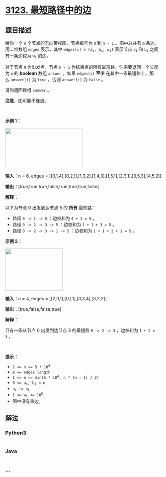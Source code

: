 # [3123. 最短路径中的边](https://leetcode.cn/problems/find-edges-in-shortest-paths)



## 题目描述

<!-- 这里写题目描述 -->

<p>给你一个 <code>n</code>&nbsp;个节点的无向带权图，节点编号为 <code>0</code>&nbsp;到 <code>n - 1</code>&nbsp;。图中总共有 <code>m</code>&nbsp;条边，用二维数组&nbsp;<code>edges</code>&nbsp;表示，其中&nbsp;<code>edges[i] = [a<sub>i</sub>, b<sub>i</sub>, w<sub>i</sub>]</code>&nbsp;表示节点 <code>a<sub>i</sub></code> 和&nbsp;<code>b<sub>i</sub></code>&nbsp;之间有一条边权为&nbsp;<code>w<sub>i</sub></code>&nbsp;的边。</p>

<p>对于节点 <code>0</code>&nbsp;为出发点，节点 <code>n - 1</code>&nbsp;为结束点的所有最短路，你需要返回一个长度为 <code>m</code>&nbsp;的 <strong>boolean</strong>&nbsp;数组&nbsp;<code>answer</code>&nbsp;，如果&nbsp;<code>edges[i]</code>&nbsp;<strong>至少</strong>&nbsp;在其中一条最短路上，那么&nbsp;<code>answer[i]</code>&nbsp;为&nbsp;<code>true</code>&nbsp;，否则&nbsp;<code>answer[i]</code>&nbsp;为&nbsp;<code>false</code>&nbsp;。</p>

<p>请你返回数组&nbsp;<code>answer</code>&nbsp;。</p>

<p><b>注意</b>，图可能不连通。</p>

<p>&nbsp;</p>

<p><strong class="example">示例 1：</strong></p>

<p><img alt="" src="https://assets.leetcode.com/uploads/2024/03/05/graph35drawio-1.png" style="height: 129px; width: 250px;" /></p>

<div class="example-block">
<p><span class="example-io"><b>输入：</b>n = 6, edges = [[0,1,4],[0,2,1],[1,3,2],[1,4,3],[1,5,1],[2,3,1],[3,5,3],[4,5,2]]</span></p>

<p><span class="example-io"><b>输出：</b>[true,true,true,false,true,true,true,false]</span></p>

<p><strong>解释：</strong></p>

<p>以下为节点 0 出发到达节点 5 的 <strong>所有</strong>&nbsp;最短路：</p>

<ul>
	<li>路径&nbsp;<code>0 -&gt; 1 -&gt; 5</code>&nbsp;：边权和为&nbsp;<code>4 + 1 = 5</code>&nbsp;。</li>
	<li>路径&nbsp;<code>0 -&gt; 2 -&gt; 3 -&gt; 5</code>&nbsp;：边权和为&nbsp;<code>1 + 1 + 3 = 5</code>&nbsp;。</li>
	<li>路径&nbsp;<code>0 -&gt; 2 -&gt; 3 -&gt; 1 -&gt; 5</code>&nbsp;：边权和为&nbsp;<code>1 + 1 + 2 + 1 = 5</code>&nbsp;。</li>
</ul>
</div>

<p><strong class="example">示例 2：</strong></p>

<p><img alt="" src="https://assets.leetcode.com/uploads/2024/03/05/graphhhh.png" style="width: 185px; height: 136px;" /></p>

<div class="example-block">
<p><span class="example-io"><b>输入：</b>n = 4, edges = [[2,0,1],[0,1,1],[0,3,4],[3,2,2]]</span></p>

<p><span class="example-io"><b>输出：</b>[true,false,false,true]</span></p>

<p><strong>解释：</strong></p>

<p>只有一条从节点 0 出发到达节点 3 的最短路&nbsp;<code>0 -&gt; 2 -&gt; 3</code>&nbsp;，边权和为&nbsp;<code>1 + 2 = 3</code>&nbsp;。</p>
</div>

<p>&nbsp;</p>

<p><strong>提示：</strong></p>

<ul>
	<li><code>2 &lt;= n &lt;= 5 * 10<sup>4</sup></code></li>
	<li><code>m == edges.length</code></li>
	<li><code>1 &lt;= m &lt;= min(5 * 10<sup>4</sup>, n * (n - 1) / 2)</code></li>
	<li><code>0 &lt;= a<sub>i</sub>, b<sub>i</sub> &lt; n</code></li>
	<li><code>a<sub>i</sub> != b<sub>i</sub></code></li>
	<li><code>1 &lt;= w<sub>i</sub> &lt;= 10<sup>5</sup></code></li>
	<li>图中没有重边。</li>
</ul>


## 解法

<!-- 这里可写通用的实现逻辑 -->

<!-- tabs:start -->

### **Python3**

<!-- 这里可写当前语言的特殊实现逻辑 -->

```python

```

### **Java**

<!-- 这里可写当前语言的特殊实现逻辑 -->

```java

```

### **...**

```

```

<!-- tabs:end -->
